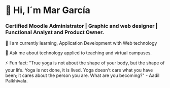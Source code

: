 <h1>👋 Hi, I´m Mar García</h1>

### Certified Moodle Administrator | Graphic and web designer | Functional Analyst and Product Owner.


🌱 I am currently learning, Application Development with Web technology

💬 Ask me about technology applied to teaching and virtual campuses.

⚡ Fun fact: "True yoga is not about the shape of your body, but the shape of your life. Yoga is not done, it is lived. Yoga doesn't care what you have been; it cares about the person you are. What are you becoming?" - Aadil Palkhivala.


<!--
**mgarciaben37/mgarciaben37** is a ✨ _special_ ✨ repository because its `README.md` (this file) appears on your GitHub profile.

Here are some ideas to get you started:

- 🔭 I’m currently working on ...
- 🌱 I’m currently learning ...
- 👯 I’m looking to collaborate on ...
- 🤔 I’m looking for help with ...
- 💬 Ask me about ...
- 📫 How to reach me: ...
- 😄 Pronouns: ...
- ⚡ Fun fact: ...
-->
